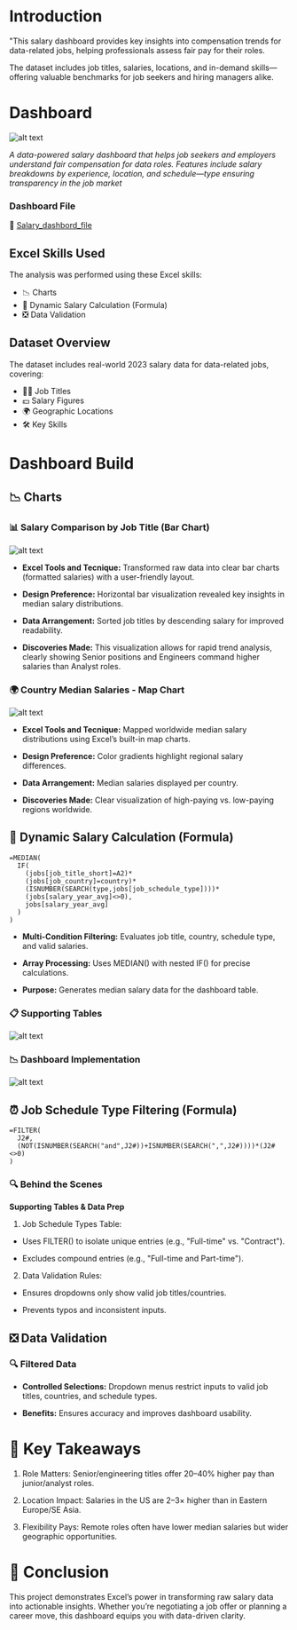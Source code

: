 # Introduction

"This salary dashboard provides key insights into compensation trends for data-related jobs, helping professionals assess fair pay for their roles.

The dataset includes job titles, salaries, locations, and in-demand skills—offering valuable benchmarks for job seekers and hiring managers alike.



# Dashboard
![alt text](/assets/image.png)

*A data-powered salary dashboard that helps job seekers and employers understand fair compensation for data roles. Features include salary breakdowns by experience, location, and schedule—type ensuring transparency in the job market*

### Dashboard File
📂 [Salary_dashbord_file](/Excel_Data_Salary_Project/assets/data_jobs_salary_all.xlsx)

## Excel Skills Used

The analysis was performed using these Excel skills:

* 📉 Charts
* 🧮 Dynamic Salary Calculation (Formula)
* ❎ Data Validation

## Dataset Overview
The dataset includes real-world 2023 salary data for data-related jobs, covering:
- 👨‍💼 Job Titles
- 💵 Salary Figures
- 🌍 Geographic Locations
- 🛠️ Key Skills

# Dashboard Build
## 📉 Charts
### 📊 Salary Comparison by Job Title (Bar Chart)

![alt text](/assets/image-1.png)

* **Excel Tools and Tecnique:** Transformed raw data into clear bar charts (formatted salaries) with a user-friendly layout.

* **Design Preference:** Horizontal bar visualization revealed key insights in median salary distributions.

* **Data Arrangement:**  Sorted job titles by descending salary for improved readability.

* **Discoveries Made:** This visualization allows for rapid trend analysis, clearly showing Senior positions and Engineers command higher salaries than Analyst roles.

### 🌍 Country Median Salaries - Map Chart

![alt text](/assets/image-2.png)

* **Excel Tools and Tecnique:** Mapped worldwide median salary distributions using Excel’s built-in map charts.

* **Design Preference:**  Color gradients highlight regional salary differences.

* **Data Arrangement:**  Median salaries displayed per country.

* **Discoveries Made:** Clear visualization of high-paying vs. low-paying regions worldwide.

## 🧮 Dynamic Salary Calculation (Formula)

```
=MEDIAN(
  IF(
    (jobs[job_title_short]=A2)*
    (jobs[job_country]=country)*
    (ISNUMBER(SEARCH(type,jobs[job_schedule_type])))*
    (jobs[salary_year_avg]<>0),
    jobs[salary_year_avg]
  )
)
```
* **Multi-Condition Filtering:** Evaluates job title, country, schedule type, and valid salaries.

* **Array Processing:** Uses MEDIAN() with nested IF() for precise calculations.

* **Purpose:** Generates median salary data for the dashboard table.

### 📋 Supporting Tables

![alt text](/assets/image-3.png)

### 📉 Dashboard Implementation 

![alt text](/assets/image-4.png)

## ⏰ Job Schedule Type Filtering (Formula)

```
=FILTER(
  J2#,
  (NOT(ISNUMBER(SEARCH("and",J2#))+ISNUMBER(SEARCH(",",J2#))))*(J2#<>0)
)
```
### 🔍 Behind the Scenes
**Supporting Tables & Data Prep**
1. Job Schedule Types Table:

- Uses FILTER() to isolate unique entries (e.g., "Full-time" vs. "Contract").

- Excludes compound entries (e.g., "Full-time and Part-time").

2. Data Validation Rules:

- Ensures dropdowns only show valid job titles/countries.

- Prevents typos and inconsistent inputs.
 
## ❎ Data Validation

### 🔍 Filtered Data

- **Controlled Selections:** Dropdown menus restrict inputs to valid job titles, countries, and schedule types.

- **Benefits:** Ensures accuracy and improves dashboard usability.

# 🎯 Key Takeaways

1. Role Matters: Senior/engineering titles offer 20–40% higher pay than junior/analyst roles.

2. Location Impact: Salaries in the US are 2–3× higher than in Eastern Europe/SE Asia.

3. Flexibility Pays: Remote roles often have lower median salaries but wider geographic opportunities.

# 📝 Conclusion

This project demonstrates Excel’s power in transforming raw salary data into actionable insights. Whether you’re negotiating a job offer or planning a career move, this dashboard equips you with data-driven clarity.


